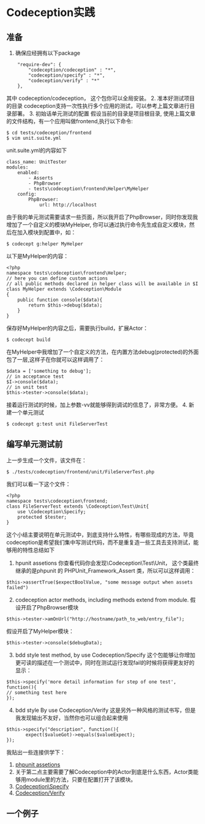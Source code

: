 # Codeception实践

## 准备

1. 确保应经拥有以下package
```
    "require-dev": {
        "codeception/codeception" : "*",
        "codeception/specify" : "*",
        "codeception/verify" : "*"
    },
```
其中 codeception/codeception， 这个包你可以全局安装。
2. 准本好测试项目的目录
   codeception支持一次性执行多个应用的测试，可以参考上篇文章进行目录部署。
3. 初始话单元测试的配置
   假设当前的目录是项目根目录, 使用上篇文章的文件结构，有一个应用叫做frontend,执行以下命令:
```
$ cd tests/codeception/frontend
$ vim unit.suite.yml  
```
unit.suite.yml的内容如下
```
class_name: UnitTester
modules:
    enabled:
        - Asserts
        - PhpBrowser
        - tests\codeception\frontend\Helper\MyHelper
    config:
        PhpBrowser:
            url: http://localhost
```
由于我的单元测试需要请求一些页面，所以我开启了PhpBrowser，同时你发现我增加了一个自定义的模块MyHelper, 你可以通过执行命令先生成自定义模块，然后在加入模块到配置中，如：
```
$ codecept g:helper MyHelper
```
以下是MyHelper的内容：
```
<?php
namespace tests\codeception\frontend\Helper;
// here you can define custom actions
// all public methods declared in helper class will be available in $I
class MyHelper extends \Codeception\Module
{
    public function console($data){
        return $this->debug($data);
    }
}
```
保存好MyHelper的内容之后，需要执行build，扩展Actor：
```
$ codecept build
```
在MyHelper中我增加了一个自定义的方法，在内置方法debug(protected)的外面包了一层,这样子在你就可以这样调用了：
```
$data = ['something to debug'];
// in acceptance test
$I->console($data);
// in unit test
$this->tester->console($data);
```
接着运行测试的时候，加上参数-vv就能够得到调试的信息了，非常方便。
4. 新建一个单元测试
```
$ codecept g:test unit FileServerTest
```

## 编写单元测试前

上一步生成一个文件，该文件在：
```
$ ./tests/codeception/frontend/unit/FileServerTest.php
```
我们可以看一下这个文件：
```
<?php
namespace tests\codeception\frontend;
class FileServerTest extends \Codeception\Test\Unit{
    use \Codeception\Specify;
    protected $tester;
}
```
这个小结主要说明在单元测试中，到底支持什么特性，有哪些现成的方法，毕竟codeception是希望我们集中写测试代码，而不是重复造一些工具去支持测试，能够用的特性总结如下
1. hpunit assetions
   你查看代码你会发现\Codeception\Test\Unit， 这个类最终继承的是phpunit 的 PHPUnit_Framework_Assert 类，所以可以这样调用：
```
$this->assertTrue($expectBoolValue, "some message output when assets failed")
```
2. codeception actor methods, including methods extend from module.
   假设开启了PhpBrowser模块
```
$this->tester->amOnUrl("http://hostname/path_to_web/entry_file");
```
假设开启了MyHelper模块：
```
$this->tester->console($debugData);
```
3. bdd style test method,  by use Codeception/Specify
   这个包能够让你增加更可读的描述在一个测试中，同时在测试运行发现fail的时候将获得更友好的显示：
```
$this->specify('more detail information for step of one test', function(){
// something test here
});
```
4. bdd style By use Codeception/Verify
   这是另外一种风格的测试书写，但是我发现输出不友好，当然你也可以组合起来使用
```
$this->specify("description", function(){
       expect($valueGot)->equals($valueExpect);
});
```


我贴出一些连接供学下：
1. [phpunit assetions](https://phpunit.de/manual/current/en/phpunit-book.html)
2. 关于第二点主要需要了解Codeception中的Actor到底是什么东西，Actor类能够用module里的方法，只要在配置打开了该模块。
3. [Codeception\Specify](https://github.com/Codeception/Specify)
4. [Codeception/Verify](https://github.com/Codeception/Verify)

## 一个例子
